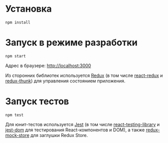 # Установка

```
npm install
```

# Запуск в режиме разработки

```
npm start
```
Адрес в браузере: [http://localhost:3000](http://localhost:3000)

Из сторонних библиотек используется [Redux](https://github.com/reduxjs/redux) (в том числе [react-redux](https://github.com/reduxjs/react-redux) и [redux-thunk](https://github.com/reduxjs/redux-thunk)) для управления состоянием приложения.
# Запуск тестов

```
npm test
```
Для юнит-тестов используется [Jest](https://github.com/facebook/jest) (в том числе [react-testing-library](https://github.com/testing-library/react-testing-library) и [jest-dom](https://github.com/testing-library/jest-dom) для тестирования React-компонентов и DOM), а также [redux-mock-store](https://github.com/reduxjs/redux-mock-store) для заглушки Redux Store.